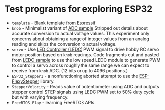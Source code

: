 # Test programs for exploring ESP32

* `template` - Blank template [from Espressif](https://github.com/espressif/esp-idf-template)
* `knob` - Minimalist variant of [ADC sample](https://github.com/espressif/esp-idf/tree/master/examples/peripherals/adc)
Stripped out details about accurate conversion to actual voltage values. This experiment
only concerns about obtaining a range of integer values from an analog reading and skips
the conversion to actual voltage.
* `servo` - Use 
[LED Controller (LEDC)](https://docs.espressif.com/projects/esp-idf/en/stable/api-reference/peripherals/ledc.html)
PWM signal to drive hobby RC servo motor position based on `knob` readings.
Code fragments cut and pasted from
[LEDC sample](https://github.com/espressif/esp-idf/tree/master/examples/peripherals/ledc)
to use the low speed LEDC module to generate PWM to control a servo across roughly the
same range we can expect to receive from `knob` ADC. (12 bits or up to 4096 positions.)
* `ESP32_Stepper1` - a nonfunctioning aborted attempt to use the
[ESP-FlexyStepper](https://github.com/pkerspe/ESP-FlexyStepper) library.
* `StepperVelocity` - Reads value of potentiometer using ADC and outputs stepper
control STEP signals using LEDC PWM set to 50% duty cycle but with varying frequency.
* `FreeRTOS_Play` - learning FreeRTOS APIs.
